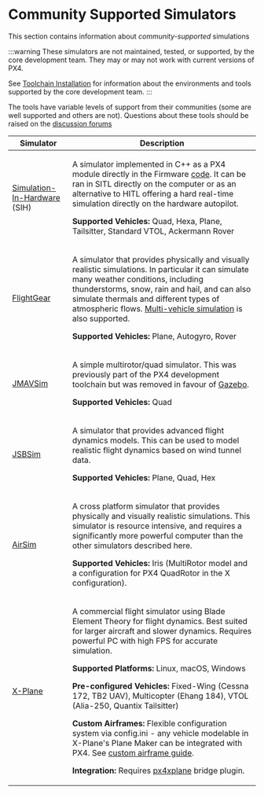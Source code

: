 # Community Supported Simulators

This section contains information about _community-supported_ simulations

:::warning
These simulators are not maintained, tested, or supported, by the core development team.
They may or may not work with current versions of PX4.

See [Toolchain Installation](../dev_setup/dev_env.md) for information about the environments and tools supported by the core development team.
:::

The tools have variable levels of support from their communities (some are well supported and others are not).
Questions about these tools should be raised on the [discussion forums](../contribute/support.md#forums-and-chat)

| Simulator                                           | Description                                                                                                                                                                                                                                                                                                                                                                                                                                                                                                                                                                                                                                                                                                                                                                                                                   |
| --------------------------------------------------- | ----------------------------------------------------------------------------------------------------------------------------------------------------------------------------------------------------------------------------------------------------------------------------------------------------------------------------------------------------------------------------------------------------------------------------------------------------------------------------------------------------------------------------------------------------------------------------------------------------------------------------------------------------------------------------------------------------------------------------------------------------------------------------------------------------------------------------- |
| [Simulation-In-Hardware](../sim_sih/index.md) (SIH) | <p>A simulator implemented in C++ as a PX4 module directly in the Firmware [code](https://github.com/PX4/PX4-Autopilot/tree/main/src/modules/simulation/simulator_sih). It can be ran in SITL directly on the computer or as an alternative to HITL offering a hard real-time simulation directly on the hardware autopilot. </p><p><strong>Supported Vehicles:</strong> Quad, Hexa, Plane, Tailsitter, Standard VTOL, Ackermann Rover</p>                                                                                                                                                                                                                                                                                                                                                                                    |
| [FlightGear](../sim_flightgear/index.md)            | <p>A simulator that provides physically and visually realistic simulations. In particular it can simulate many weather conditions, including thunderstorms, snow, rain and hail, and can also simulate thermals and different types of atmospheric flows. [Multi-vehicle simulation](../sim_flightgear/multi_vehicle.md) is also supported.</p> <p><strong>Supported Vehicles:</strong> Plane, Autogyro, Rover</p>                                                                                                                                                                                                                                                                                                                                                                                                            |
| [JMAVSim](../sim_jmavsim/index.md)                  | <p>A simple multirotor/quad simulator. This was previously part of the PX4 development toolchain but was removed in favour of [Gazebo](../sim_gazebo_gz/index.md).</p> <p><strong>Supported Vehicles:</strong> Quad</p>                                                                                                                                                                                                                                                                                                                                                                                                                                                                                                                                                                                                       |
| [JSBSim](../sim_jsbsim/index.md)                    | <p>A simulator that provides advanced flight dynamics models. This can be used to model realistic flight dynamics based on wind tunnel data.</p> <p><strong>Supported Vehicles:</strong> Plane, Quad, Hex</p>                                                                                                                                                                                                                                                                                                                                                                                                                                                                                                                                                                                                                 |
| [AirSim](../sim_airsim/index.md)                    | <p>A cross platform simulator that provides physically and visually realistic simulations. This simulator is resource intensive, and requires a significantly more powerful computer than the other simulators described here.</p><p><strong>Supported Vehicles:</strong> Iris (MultiRotor model and a configuration for PX4 QuadRotor in the X configuration).</p>                                                                                                                                                                                                                                                                                                                                                                                                                                                           |
| [X-Plane](../sim_xplane/index.md)                   | <p>A commercial flight simulator using Blade Element Theory for flight dynamics. Best suited for larger aircraft and slower dynamics. Requires powerful PC with high FPS for accurate simulation.</p><p><strong>Supported Platforms:</strong> Linux, macOS, Windows</p><p><strong>Pre-configured Vehicles:</strong> Fixed-Wing (Cessna 172, TB2 UAV), Multicopter (Ehang 184), VTOL (Alia-250, Quantix Tailsitter)</p><p><strong>Custom Airframes:</strong> Flexible configuration system via config.ini - any vehicle modelable in X-Plane's Plane Maker can be integrated with PX4. See [custom airframe guide](https://github.com/alireza787b/px4xplane/blob/master/docs/custom-airframe-config.md).</p><p><strong>Integration:</strong> Requires [px4xplane](https://github.com/alireza787b/px4xplane) bridge plugin.</p> |
